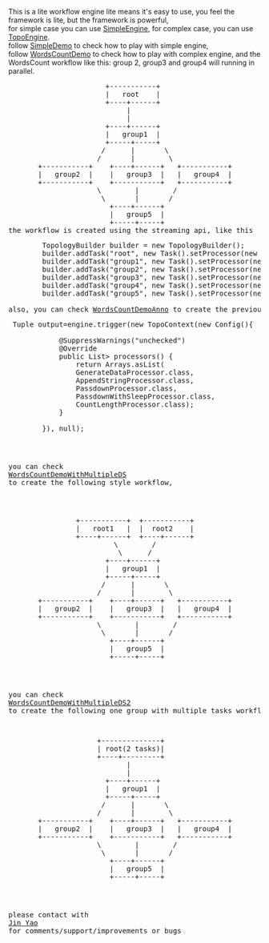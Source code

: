 This is a lite workflow engine
lite means it's easy to use, you feel the framework is lite, but the framework is powerful, <br>
for simple case you can use <a href="https://github.com/jinstudio/litengine/blob/master/src/main/java/com/paypal/litengine/engine/SimpleEngine.java">SimpleEngine</a>,
for complex case, you can use <a href="https://github.com/jinstudio/litengine/blob/master/src/main/java/com/paypal/litengine/engine/TopologyEngine.java">TopoEngine</a>.<br>
follow <a href="https://github.com/jinstudio/litengine/blob/master/src/main/java/com/paypal/litengine/demo/simple/SimpleDemo.java">SimpleDemo</a> to check how to play with simple engine,<br>
follow <a href="https://github.com/jinstudio/litengine/blob/master/src/main/java/com/paypal/litengine/demo/complex/WordsCountDemo.java">WordsCountDemo</a> to check how to play with complex engine,
and the WordsCount workflow like this:
group 2, group3 and group4 will running in parallel.
<pre>
                       +-----------+
                       |   root    |
                       +----+------+
                            |
                            |
                       +----+------+
                       |   group1  |
                       +-----+-----+
                      /      |       \
                     /       |        \
       +-----------+    +----+------+   +-----------+
       |   group2  |    |   group3  |   |   group4  |
       +-----------+    +-----------+   +-----------+
                     \        |        /
                      \       |       /
                        +----+------+
                        |   group5  |
                        +-----+-----+
the workflow is created using the streaming api, like this 
<pre>
		TopologyBuilder builder = new TopologyBuilder();
        builder.addTask("root", new Task().setProcessor(new GenerateDataProcessor()));
        builder.addTask("group1", new Task().setProcessor(new AppendStringProcessor())).wait("root");
        builder.addTask("group2", new Task().setProcessor(new PassdownProcessor())).wait("group1");
        builder.addTask("group3", new Task().setProcessor(new PassdownProcessor())).wait("group1");
        builder.addTask("group4", new Task().setProcessor(new PassdownWithSleepProcessor())).wait("group1");
        builder.addTask("group5", new Task().setProcessor(new CountLengthProcessor())).wait("group2").wait("group3").wait("group4");
</re>                        
also, you can check <a href="https://github.com/jinstudio/litengine/blob/master/src/main/java/com/paypal/litengine/demo/complex/WordsCountDemoAnno.java">WordsCountDemoAnno</a> to create the previous workflow with annotation,then code of creating workflow will be like this:
<pre>
 Tuple output=engine.trigger(new TopoContext(new Config(){

			@SuppressWarnings("unchecked")
			@Override
			public List<Class<? extends TaskProcessor>> processors() {
				return Arrays.asList(
				GenerateDataProcessor.class,
				AppendStringProcessor.class,
				PassdownProcessor.class,
				PassdownWithSleepProcessor.class,
				CountLengthProcessor.class);
			}
        	
        }), null);
</pre>

you can check <a href="https://github.com/jinstudio/litengine/blob/master/src/main/java/com/paypal/litengine/demo/complex/WordsCountDemoWithMultipleDS.java">WordsCountDemoWithMultipleDS</a> to create the following style workflow,
 <pre>
                +-----------+  +-----------+                                     
                |   root1   |  |  root2    |                              
                +----+------+  +----+------+                           
                         \        /
                          \      /
                       +----+------+
                       |   group1  |
                       +-----+-----+
                      /      |       \
                     /       |        \
       +-----------+    +----+------+   +-----------+
       |   group2  |    |   group3  |   |   group4  |
       +-----------+    +-----------+   +-----------+
                     \        |        /
                      \       |       /
                        +----+------+
                        |   group5  |
                        +-----+-----+
</pre>
you can check <a href="https://github.com/jinstudio/litengine/blob/master/src/main/java/com/paypal/litengine/demo/complex/WordsCountDemoWithMultipleDS2.java">WordsCountDemoWithMultipleDS2</a> to create the following one group with multiple tasks workflow,

<pre>
                     +--------------+                                       
                     | root(2 tasks)|                                    
                     +----+---------+                             
                            |
                            |
                       +----+------+
                       |   group1  |
                       +-----+-----+
                      /      |       \
                     /       |        \
       +-----------+    +----+------+   +-----------+
       |   group2  |    |   group3  |   |   group4  |
       +-----------+    +-----------+   +-----------+
                     \        |        /
                      \       |       /
                        +----+------+
                        |   group5  |
                        +-----+-----+
</pre>

please contact with <a href="mailto:jstudio.yao@gmail.com?subject=[litengine]">Jin Yao</a> for comments/support/improvements or bugs
